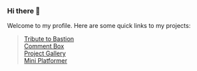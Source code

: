 ### Hi there 👋
 Welcome to my profile.
 Here are some quick links to my projects:    
 > [Tribute to Bastion](https://kr33l.github.io/Tribute-to-Bastion/)  
 > [Comment Box](https://kr33l.github.io/Comment-Box/)  
 > [Project Gallery](https://kr33l.github.io/Project-Gallery/)   
 > [Mini Platformer](https://kr33l.github.io/Mini-Platformer/)  

<!--
**Kr33L/Kr33L** is a ✨ _special_ ✨ repository because its `README.md` (this file) appears on your GitHub profile.

Here are some ideas to get you started:

- 🔭 I’m currently working on ...
- 🌱 I’m currently learning ...
- 👯 I’m looking to collaborate on ...
- 🤔 I’m looking for help with ...
- 💬 Ask me about ...
- 📫 How to reach me: ...
- 😄 Pronouns: ...
- ⚡ Fun fact: ...
-->
